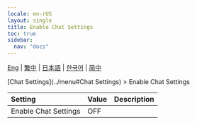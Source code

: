 ```yaml
---
locale: en-rUS
layout: single
title: Enable Chat Settings
toc: true
sidebar:
  nav: "docs"
---
```

[Eng](/dancexr/menu/2025.4/chat/enabled) | [繁中](/tw/dancexr/menu/2025.4/chat/enabled) | [日本語](/jp/dancexr/menu/2025.4/chat/enabled) | [한국어](/kr/dancexr/menu/2025.4/chat/enabled) | [简中](/zh/dancexr/menu/2025.4/chat/enabled)

[Chat Settings](../menu#Chat Settings) > Enable Chat Settings



| Setting | Value | Description |
| :--- | --- | :--- |
| Enable Chat Settings | OFF | 
